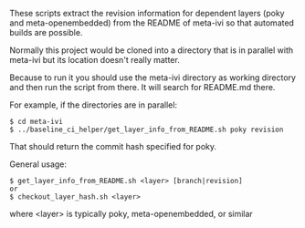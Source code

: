 These scripts extract the revision information for dependent layers (poky
and meta-openembedded) from the README of meta-ivi so that automated builds
are possible.

Normally this project would be cloned into a directory that is in parallel
with meta-ivi but its location doesn't really matter.

Because to run it you should use the meta-ivi directory as working directory
and then run the script from there.  It will search for README.md there.

For example, if the directories are in parallel:

```
$ cd meta-ivi
$ ../baseline_ci_helper/get_layer_info_from_README.sh poky revision
```
That should return the commit hash specified for poky.

General usage:
```
$ get_layer_info_from_README.sh <layer> [branch|revision]
or
$ checkout_layer_hash.sh <layer>
```
where \<layer\> is typically poky, meta-openembedded, or similar
